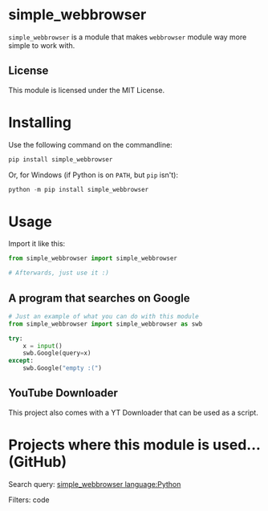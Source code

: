 # simple_webbrowser
`simple_webbrowser` is a module that makes `webbrowser` module way more simple to work with.

## License
This module is licensed under the MIT License.

# Installing
Use the following command on the commandline:
```bash
pip install simple_webbrowser
```

Or, for Windows (if Python is on ``PATH``, but ``pip`` isn't):
```powershell
python -m pip install simple_webbrowser
```

# Usage
Import it like this:
```py
from simple_webbrowser import simple_webbrowser

# Afterwards, just use it :)
```

## A program that searches on Google
```py
# Just an example of what you can do with this module
from simple_webbrowser import simple_webbrowser as swb

try:
	x = input()
	swb.Google(query=x)
except:
	swb.Google("empty :(")
```

## YouTube Downloader
This project also comes with a YT Downloader that can be used as a script.

# Projects where this module is used... (GitHub)
Search query: [simple_webbrowser language:Python](https://github.com/search?q=simple_webbrowser+language%3APython&type=code)

Filters: code
